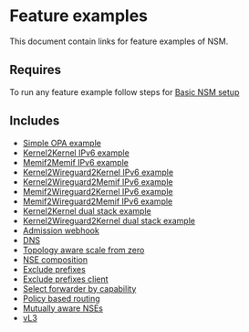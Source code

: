 # Feature examples

This document contain links for feature examples of NSM. 

## Requires

To run any feature example follow steps for [Basic NSM setup](../basic)

## Includes

- [Simple OPA example](./opa)
- [Kernel2Kernel IPv6 example](ipv6/Kernel2Kernel_ipv6)
- [Memif2Memif IPv6 example](ipv6/Memif2Memif_ipv6)
- [Kernel2Wireguard2Kernel IPv6 example](ipv6/Kernel2Wireguard2Kernel_ipv6)
- [Kernel2Wireguard2Memif IPv6 example](ipv6/Kernel2Wireguard2Memif_ipv6)
- [Memif2Wireguard2Kernel IPv6 example](ipv6/Memif2Wireguard2Kernel_ipv6)
- [Memif2Wireguard2Memif IPv6 example](ipv6/Memif2Wireguard2Memif_ipv6)
- [Kernel2Kernel dual stack example](dual-stack/Kernel2Kernel_dual_stack)
- [Kernel2Wireguard2Kernel dual stack example](dual-stack/Kernel2Wireguard2Kernel_dual_stack)
- [Admission webhook](./webhook)
- [DNS](./dns)
- [Topology aware scale from zero](./scale-from-zero)
- [NSE composition](./nse-composition)
- [Exclude prefixes](./exclude-prefixes)
- [Exclude prefixes client](./exclude-prefixes-client)
- [Select forwarder by capability](./select-forwarder)
- [Policy based routing](./policy-based-routing)
- [Mutually aware NSEs](./mutually-aware-nses)
- [vL3](./vl3)